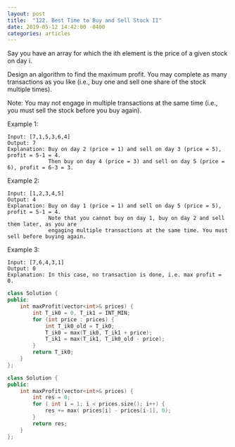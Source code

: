 ```yaml
---
layout: post
title:  "122. Best Time to Buy and Sell Stock II"
date: 2019-05-12 14:42:00 -0400
categories: articles
---
```

Say you have an array for which the ith element is the price of a given stock on day i.

Design an algorithm to find the maximum profit. You may complete as many transactions as you like (i.e., buy one and sell one share of the stock multiple times).

Note: You may not engage in multiple transactions at the same time (i.e., you must sell the stock before you buy again).

Example 1:
```
Input: [7,1,5,3,6,4]
Output: 7
Explanation: Buy on day 2 (price = 1) and sell on day 3 (price = 5), profit = 5-1 = 4.
             Then buy on day 4 (price = 3) and sell on day 5 (price = 6), profit = 6-3 = 3.
```
Example 2:
```
Input: [1,2,3,4,5]
Output: 4
Explanation: Buy on day 1 (price = 1) and sell on day 5 (price = 5), profit = 5-1 = 4.
             Note that you cannot buy on day 1, buy on day 2 and sell them later, as you are
             engaging multiple transactions at the same time. You must sell before buying again.
```
Example 3:
```
Input: [7,6,4,3,1]
Output: 0
Explanation: In this case, no transaction is done, i.e. max profit = 0.
```
```c++
class Solution {
public:
    int maxProfit(vector<int>& prices) {
        int T_ik0 = 0, T_ik1 = INT_MIN;
        for (int price : prices) {
            int T_ik0_old = T_ik0;
            T_ik0 = max(T_ik0, T_ik1 + price);
            T_ik1 = max(T_ik1, T_ik0_old - price);
        }
        return T_ik0;
    }
};
```
```c++
class Solution {
public:
    int maxProfit(vector<int>& prices) {
        int res = 0;
        for ( int i = 1; i < prices.size(); i++) {
            res += max( prices[i] - prices[i-1], 0);
        }
        return res;
    }
};
```